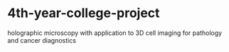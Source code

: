 # 4th-year-college-project
holographic microscopy with application to 3D cell imaging for pathology and cancer diagnostics
